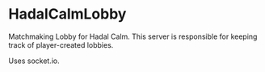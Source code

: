 # HadalCalmLobby
Matchmaking Lobby for Hadal Calm. This server is responsible for keeping track of player-created lobbies.

Uses socket.io.
